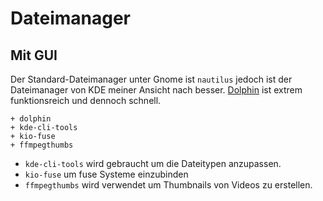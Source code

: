 # Dateimanager

## Mit GUI

Der Standard-Dateimanager unter Gnome ist `nautilus` jedoch ist der Dateimanager von KDE meiner Ansicht nach besser. [Dolphin](https://wiki.archlinux.org/index.php/Dolphin) ist extrem funktionsreich und dennoch schnell.

    + dolphin
    + kde-cli-tools
    + kio-fuse
    + ffmpegthumbs

* `kde-cli-tools` wird gebraucht um die Dateitypen anzupassen.
* `kio-fuse` um fuse Systeme einzubinden
* `ffmpegthumbs` wird verwendet um Thumbnails von Videos zu erstellen.






